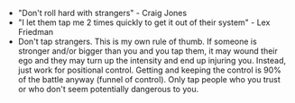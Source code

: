 - "Don't roll hard with strangers" - Craig Jones
- "I let them tap me 2 times quickly to get it out of their system" - Lex Friedman
- Don't tap strangers.  This is my own rule of thumb.  If someone is stronger and/or bigger than you and you tap them, it may wound their ego and they may turn up the intensity and end up injuring you.  Instead, just work for positional control.  Getting and keeping the control is 90% of the battle anyway (funnel of control).  Only tap people who you trust or who don't seem potentially dangerous to you.